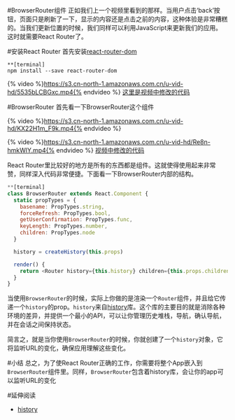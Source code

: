 #BrowserRouter组件
正如我们上一个视频里看到的那样。当用户点击‘back’按钮，页面只是刷新了一下，显示的内容还是点击之前的内容，这种体验是非常糟糕的。当我们更新位置的时候，我们同样可以利用JavaScript来更新我们的应用。这时就需要React Router了。

#安装React Router
首先安装[react-router-dom](https://www.npmjs.com/package/react-router-dom)
```
**[terminal]
npm install --save react-router-dom
```
{% video %}https://s3.cn-north-1.amazonaws.com.cn/u-vid-hd/5535bLCBGxc.mp4{% endvideo %}
[这里是视频中修改的代码](https://github.com/udacity/reactnd-contacts-complete/commit/3ac98594059c5c245c6032f1484ee0953331b43f)

#BrowserRouter
首先看一下BrowserRouter这个组件

{% video %}https://s3.cn-north-1.amazonaws.com.cn/u-vid-hd/KX22H1m_F9k.mp4{% endvideo %}


{% video %}https://s3.cn-north-1.amazonaws.com.cn/u-vid-hd/Re8n-hmkWlY.mp4{% endvideo %}
[视频中修改的代码](https://github.com/udacity/reactnd-contacts-complete/commit/544d6aff26d6e35b40bd17a633cf7c21c5eb4969)

React Router里比较好的地方是所有的东西都是组件。这就使得使用起来非常赞，同样深入代码非常便捷。下面看一下BrowserRouter内部的结构。

```js
**[terminal]
class BrowserRouter extends React.Component {
  static propTypes = {
    basename: PropTypes.string,
    forceRefresh: PropTypes.bool,
    getUserConfirmation: PropTypes.func,
    keyLength: PropTypes.number,
    children: PropTypes.node
  }

  history = createHistory(this.props)

  render() {
    return <Router history={this.history} children={this.props.children}  />
  }
}
```
当使用`BrowserRouter`的时候，实际上你做的是渲染一个`Router`组件，并且给它传递一个`history`的prop。`history`来自[history](https://github.com/ReactTraining/history)库。这个库的主要目的就是消除各种环境的差异，并提供一个最小的API，可以让你管理历史堆栈，导航，确认导航，并在会话之间保持状态。

简言之，就是当你使用`BrowserRouter`的时候，你就创建了一个`history`对象，它将监听URL的变化，确保应用理解这些变化。


#小结
总之，为了使React Router正确的工作，你需要将整个App嵌入到`BrowserRouter`组件里。同样，`BrowserRouter`包含着history库，会让你的app可以监听URL的变化

#延伸阅读
- [history](https://github.com/reacttraining/history)

